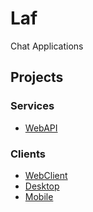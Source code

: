 # Laf
Chat Applications

## Projects

### Services
* [WebAPI](https://github.com/kraskoo/Laf/API)

### Clients
* [WebClient](https://github.com/kraskoo/Laf/Clients/WebClient)
* [Desktop](https://github.com/kraskoo/Laf/Clients/DesktopClient)
* [Mobile](https://github.com/kraskoo/Laf/Clients/MobileClient)